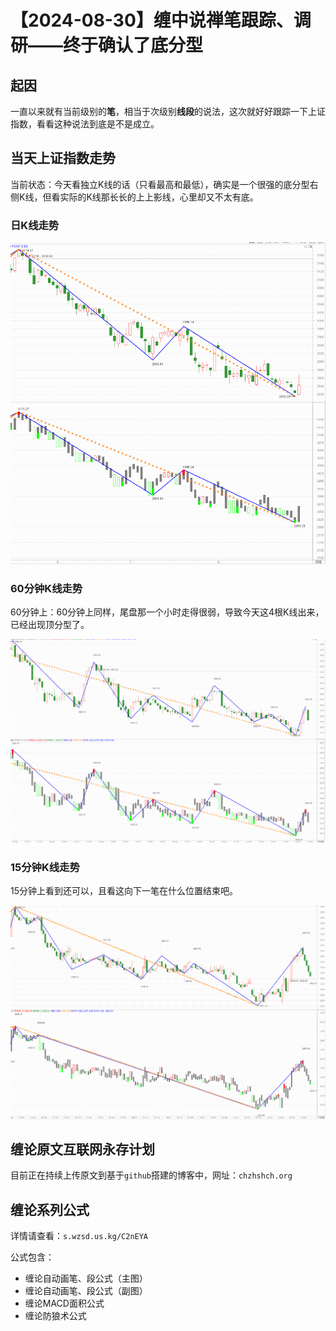 # 【2024-08-30】缠中说禅笔跟踪、调研——终于确认了底分型 
## 起因

一直以来就有当前级别的**笔**，相当于次级别**线段**的说法，这次就好好跟踪一下上证指数，看看这种说法到底是不是成立。



## 当天上证指数走势

当前状态：今天看独立K线的话（只看最高和最低），确实是一个很强的底分型右侧K线，但看实际的K线那长长的上上影线，心里却又不太有底。



### 日K线走势

![](day\20240830.png)





### 60分钟K线走势

60分钟上：60分钟上同样，尾盘那一个小时走得很弱，导致今天这4根K线出来，已经出现顶分型了。



![](min60\20240830.png)





### 15分钟K线走势

15分钟上看到还可以，且看这向下一笔在什么位置结束吧。



![](min15\20240830.png)





## 缠论原文互联网永存计划

目前正在持续上传原文到基于`github`搭建的博客中，网址：`chzhshch.org`



## 缠论系列公式

详情请查看：`s.wzsd.us.kg/C2nEYA`



公式包含：

- 缠论自动画笔、段公式（主图）
- 缠论自动画笔、段公式（副图）
- 缠论MACD面积公式
- 缠论防狼术公式

